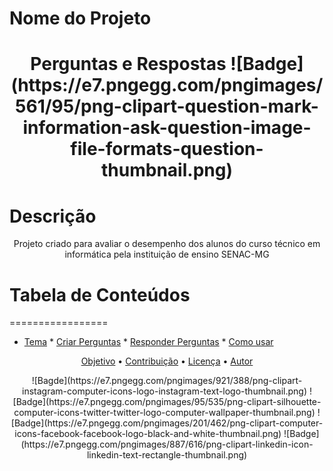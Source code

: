 # Nome do Projeto 

<h1 align="center">Perguntas e Respostas
	![Badge](https://e7.pngegg.com/pngimages/561/95/png-clipart-question-mark-information-ask-question-image-file-formats-question-thumbnail.png)
</h1>

# Descrição

<p align="center">Projeto criado para avaliar o desempenho dos alunos do curso técnico em informática pela instituição de ensino SENAC-MG</p>

# Tabela de Conteúdos

=================
<!--ts-->
   * [Tema](#Temas)
   	* [Criar Perguntas](#Criar-perguntas)
   	* [Responder Perguntas](#responder-perguntas)
   	* [Como usar](#como-usar) 
<!--te-->

<p align="center">
 <a href="#objetivo">Objetivo</a> •
 <a href="#contribuicao">Contribuição</a> • 
 <a href="#licenc-a">Licença</a> • 
 <a href="#autor">Autor</a>
</p>

<p align="center">
 ![Bagde](https://e7.pngegg.com/pngimages/921/388/png-clipart-instagram-computer-icons-logo-instagram-text-logo-thumbnail.png)
 ![Badge](https://e7.pngegg.com/pngimages/95/535/png-clipart-silhouette-computer-icons-twitter-twitter-logo-computer-wallpaper-thumbnail.png)
 ![Badge](https://e7.pngegg.com/pngimages/201/462/png-clipart-computer-icons-facebook-facebook-logo-black-and-white-thumbnail.png)
 ![Badge](https://e7.pngegg.com/pngimages/887/616/png-clipart-linkedin-icon-linkedin-text-rectangle-thumbnail.png)
</p>

